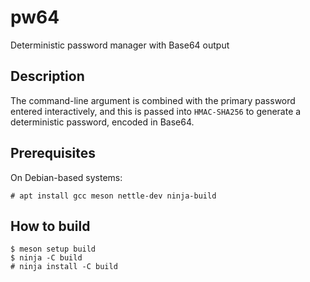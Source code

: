 # pw64

Deterministic password manager with Base64 output

## Description

The command-line argument is combined with the primary password entered
interactively, and this is passed into `HMAC-SHA256` to generate a
deterministic password, encoded in Base64.

## Prerequisites

On Debian-based systems:

	# apt install gcc meson nettle-dev ninja-build

## How to build

	$ meson setup build
	$ ninja -C build
	# ninja install -C build
